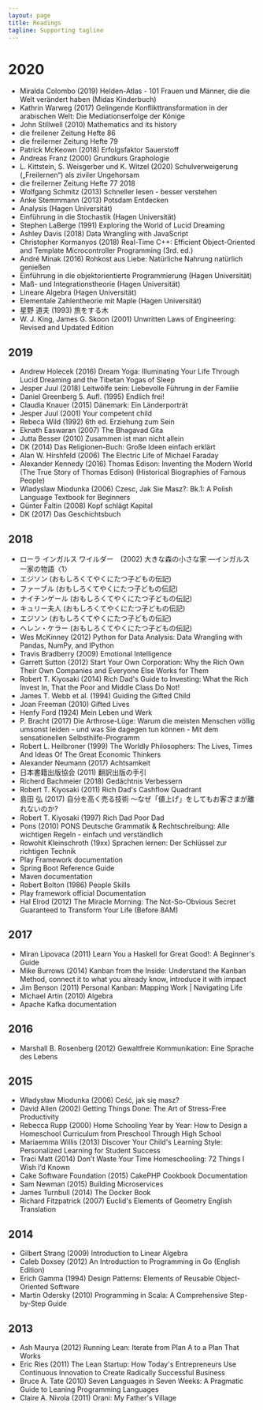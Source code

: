 ```yaml
---
layout: page
title: Readings
tagline: Supporting tagline
---
```


# 2020

- Miralda Colombo (2019) Helden-Atlas - 101 Frauen und Männer, die die Welt verändert haben (Midas Kinderbuch)
- Kathrin Warweg (2017) Gelingende Konflikttransformation in der arabischen Welt: Die Mediationserfolge der Könige
- John Stillwell (2010) Mathematics and its history
- die freilener Zeitung Hefte 86
- die freilerner Zeitung Hefte 79
- Patrick McKeown (2018) Erfolgsfaktor Sauerstoff
- Andreas Franz (2000) Grundkurs Graphologie
- L. Kittstein, S. Weisgerber und K. Witzel (2020) Schulverweigerung („Freilernen“) als ziviler Ungehorsam
- die freilerner Zeitung Hefte 77 2018
- Wolfgang Schmitz (2013) Schneller lesen - besser verstehen
- Anke Stemmmann (2013) Potsdam Entdecken
- Analysis (Hagen Universität)
- Einführung in die Stochastik (Hagen Universität)
- Stephen LaBerge (1991) Exploring the World of Lucid Dreaming
- Ashley Davis (2018) Data Wrangling with JavaScript
- Christopher Kormanyos (2018) Real-Time C++: Efficient Object-Oriented and Template Microcontroller Programming (3rd. ed.)
- André Minak (2016) Rohkost aus Liebe: Natürliche Nahrung natürlich genießen
- Einführung in die objektorientierte Programmierung (Hagen Universität)
- Maß- und Integrationstheorie (Hagen Universität)
- Lineare Algebra (Hagen Universität)
- Elementale Zahlentheorie mit Maple (Hagen Universität)
- 星野 道夫 (1993) 旅をする木
- W. J. King, James G. Skoon (2001) Unwritten Laws of Engineering: Revised and Updated Edition


2019
----

- Andrew Holecek (2016) Dream Yoga: Illuminating Your Life Through Lucid Dreaming and the Tibetan Yogas of Sleep
- Jesper Juul (2018) Leitwölfe sein: Liebevolle Führung in der Familie
- Daniel Greenberg 5. Aufl. (1995) Endlich frei!
- Claudia Knauer (2015) Dänemark: Ein Länderporträt
- Jesper Juul (2001) Your competent child
- Rebeca Wild (1992) 6th ed. Erziehung zum Sein
- Eknath Easwaran (2007) The Bhagavad Gita
- Jutta Besser (2010) Zusammen ist man nicht allein
- DK (2014) Das Religionen-Buch: Große Ideen einfach erklärt
- Alan W. Hirshfeld (2006) The Electric Life of Michael Faraday
- Alexander Kennedy (2016) Thomas Edison: Inventing the Modern World (The True Story of Thomas Edison) (Historical Biographies of Famous People)
- Wladyslaw Miodunka (2006) Czesc, Jak Sie Masz?: Bk.1: A Polish Language Textbook for Beginners
- Günter Faltin (2008) Kopf schlägt Kapital
- DK (2017) Das Geschichtsbuch

2018
----

- ローラ インガルス ワイルダー　(2002) 大きな森の小さな家 ―インガルス一家の物語〈1〉
- エジソン (おもしろくてやくにたつ子どもの伝記)
- ファーブル (おもしろくてやくにたつ子どもの伝記)
- ナイチンゲール (おもしろくてやくにたつ子どもの伝記)
- キュリー夫人 (おもしろくてやくにたつ子どもの伝記)
- エジソン (おもしろくてやくにたつ子どもの伝記)
- ヘレン・ケラー (おもしろくてやくにたつ子どもの伝記)
- Wes McKinney (2012) Python for Data Analysis: Data Wrangling with Pandas, NumPy, and IPython
- Travis Bradberry (2009) Emotional Intelligence
- Garrett Sutton (2012) Start Your Own Corporation: Why the Rich Own Their Own Companies and Everyone Else Works for Them
- Robert T. Kiyosaki (2014) Rich Dad's Guide to Investing: What the Rich Invest In, That the Poor and Middle Class Do Not!
- James T. Webb et al. (1994) Guiding the Gifted Child
- Joan Freeman (2010) Gifted Lives
- Henfy Ford (1924) Mein Leben und Werk
- P. Bracht (2017) Die Arthrose-Lüge: Warum die meisten Menschen völlig umsonst leiden - und was
  Sie dagegen tun können - Mit dem sensationellen Selbsthilfe-Programm
- Robert L. Heilbroner (1999) The Worldly Philosophers: The Lives, Times And Ideas Of The Great Economic Thinkers
- Alexander Neumann (2017) Achtsamkeit
- 日本書籍出版協会 (2011) 翻訳出版の手引
- Richerd Bachmeier (2018) Gedächtnis Verbessern
- Robert T. Kiyosaki (2011) Rich Dad's Cashflow Quadrant
- 島田 弘 (2017) 自分を高く売る技術 〜なぜ「値上げ」をしてもお客さまが離れないのか?
- Robert T. Kiyosaki (1997) Rich Dad Poor Dad
- Pons (2010) PONS Deutsche Grammatik & Rechtschreibung: Alle wichtigen Regeln - einfach
  und verständlich
- Rowohlt Kleinschroth (19xx) Sprachen lernen: Der Schlüssel zur richtigen Technik
- Play Framework documentation
- Spring Boot Reference Guide
- Maven documentation
- Robert Bolton (1986) People Skills
- Play framework official Documentation
- Hal Elrod (2012) The Miracle Morning: The Not-So-Obvious Secret Guaranteed to Transform Your Life (Before 8AM)

2017
----

- Miran Lipovaca (2011) Learn You a Haskell for Great Good!: A Beginner's Guide
- Mike Burrows (2014) Kanban from the Inside: Understand the Kanban Method, connect it to what you already know, introduce it with impact
- Jim Benson (2011) Personal Kanban: Mapping Work | Navigating Life
- Michael Artin (2010) Algebra
- Apache Kafka documentation

2016
----

- Marshall B. Rosenberg (2012) Gewaltfreie Kommunikation: Eine Sprache des Lebens

2015
----

- Władysław Miodunka (2006) Ceść, jak się masz?
- David Allen (2002) Getting Things Done: The Art of Stress-Free Productivity
- Rebecca Rupp (2000) Home Schooling Year by Year: How to Design a Homeschool Curriculum from Preschool Through High School
- Mariaemma Willis (2013) Discover Your Child's Learning Style: Personalized Learning for Student Success
- Traci Matt (2014) Don’t Waste Your Time Homeschooling: 72 Things I Wish I’d Known
- Cake Software Foundation (2015) CakePHP Cookbook Documentation
- Sam Newman (2015) Building Microservices
- James Turnbull (2014) The Docker Book
- Richard Fitzpatrick (2007) Euclid's Elements of Geometry English Translation


2014
----

- Gilbert Strang (2009) Introduction to Linear Algebra
- Caleb Doxsey (2012) An Introduction to Programming in Go (English Edition)
- Erich Gamma (1994) Design Patterns: Elements of Reusable Object-Oriented
  Software
- Martin Odersky (2010) Programming in Scala: A Comprehensive Step-by-Step Guide




2013
----

- Ash Maurya (2012) Running Lean: Iterate from Plan A to a Plan That Works
- Eric Ries (2011) The Lean Startup: How Today's Entrepreneurs Use
  Continuous Innovation to Create Radically Successful Business
- Bruce A. Tate (2010) Seven Languages in Seven Weeks: A Pragmatic Guide to
  Leaning Programming Languages
- Claire A. Nivola (2011) Orani: My Father's Village
